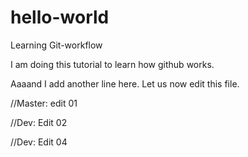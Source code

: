 # hello-world
Learning Git-workflow

I am doing this tutorial to learn how github works.

Aaaand I add another line here.
Let us now edit this file.

//Master: edit 01


//Dev: Edit 02


//Dev: Edit 04



